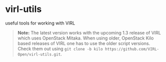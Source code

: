virl-utils
==========

useful tools for working with VIRL

> **Note:** The latest version works with the upcoming 1.3 release of VIRL which uses OpenStack Mitaka. When using older, OpenStack Kilo based releases of VIRL one has to use the older script versions.  
> Check them out using `git clone -b kilo https://github.com/VIRL-Open/virl-utils.git`.
